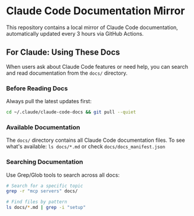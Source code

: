 # Claude Code Documentation Mirror

This repository contains a local mirror of Claude Code documentation, automatically updated every 3 hours via GitHub Actions.

## For Claude: Using These Docs

When users ask about Claude Code features or need help, you can search and read documentation from the `docs/` directory.

### Before Reading Docs
Always pull the latest updates first:
```bash
cd ~/.claude/claude-code-docs && git pull --quiet
```

### Available Documentation
The `docs/` directory contains all Claude Code documentation files.
To see what's available: `ls docs/*.md` or check `docs/docs_manifest.json`

### Searching Documentation
Use Grep/Glob tools to search across all docs:
```bash
# Search for a specific topic
grep -r "mcp servers" docs/

# Find files by pattern
ls docs/*.md | grep -i "setup"
```